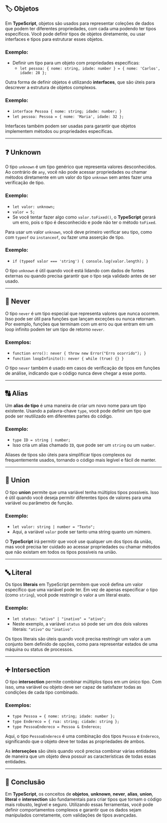 ## 🏷️ Objetos

Em **TypeScript**, objetos são usados para representar coleções de dados que podem ter diferentes propriedades, com cada uma podendo ter tipos específicos. Você pode definir tipos de objetos diretamente, ou usar interfaces e tipos para estruturar esses objetos.

### Exemplo:
- Definir um tipo para um objeto com propriedades específicas:
  - `let pessoa: { nome: string, idade: number } = { nome: 'Carlos', idade: 28 };`

Outra forma de definir objetos é utilizando **interfaces**, que são úteis para descrever a estrutura de objetos complexos.

### Exemplo:
- `interface Pessoa { nome: string; idade: number; }`
- `let pessoa: Pessoa = { nome: 'Maria', idade: 32 };`

Interfaces também podem ser usadas para garantir que objetos implementem métodos ou propriedades específicas.

---

## ❓ Unknown

O tipo `unknown` é um tipo genérico que representa valores desconhecidos. Ao contrário de `any`, você não pode acessar propriedades ou chamar métodos diretamente em um valor do tipo `unknown` sem antes fazer uma verificação de tipo.

### Exemplo:
- `let valor: unknown;`
- `valor = 5;`
- Se você tentar fazer algo como `valor.toFixed()`, o **TypeScript** gerará um erro, pois o tipo é desconhecido e pode não ter o método `toFixed`.

Para usar um valor `unknown`, você deve primeiro verificar seu tipo, como com `typeof` ou `instanceof`, ou fazer uma asserção de tipo.

### Exemplo:
- `if (typeof valor === 'string') { console.log(valor.length); }`

O tipo `unknown` é útil quando você está lidando com dados de fontes externas ou quando precisa garantir que o tipo seja validado antes de ser usado.

---

## 🚫 Never

O tipo `never` é um tipo especial que representa valores que nunca ocorrem. Isso pode ser útil para funções que lançam exceções ou nunca retornam. Por exemplo, funções que terminam com um erro ou que entram em um loop infinito podem ter um tipo de retorno `never`.

### Exemplos:
- `function erro(): never { throw new Error("Erro ocorrido"); }`
- `function loopInfinito(): never { while (true) {} }`

O tipo `never` também é usado em casos de verificação de tipos em funções de análise, indicando que o código nunca deve chegar a esse ponto.

---

## 🔠 Alias

Um **alias de tipo** é uma maneira de criar um novo nome para um tipo existente. Usando a palavra-chave `type`, você pode definir um tipo que pode ser reutilizado em diferentes partes do código.

### Exemplo:
- `type ID = string | number;`
- Isso cria um alias chamado `ID`, que pode ser um `string` ou um `number`.

Aliases de tipos são úteis para simplificar tipos complexos ou frequentemente usados, tornando o código mais legível e fácil de manter.

---

## 🔗 Union

O tipo **union** permite que uma variável tenha múltiplos tipos possíveis. Isso é útil quando você deseja permitir diferentes tipos de valores para uma variável ou parâmetro de função.

### Exemplo:
- `let valor: string | number = "Texto";`
- Aqui, a variável `valor` pode ser tanto uma string quanto um número.

O **TypeScript** irá permitir que você use qualquer um dos tipos da união, mas você precisa ter cuidado ao acessar propriedades ou chamar métodos que não existam em todos os tipos possíveis na união.

---

## 🔤 Literal

Os tipos **literais** em TypeScript permitem que você defina um valor específico que uma variável pode ter. Em vez de apenas especificar o tipo (como `string`), você pode restringir o valor a um literal exato.

### Exemplo:
- `let status: "ativo" | "inativo" = "ativo";`
- Neste exemplo, a variável `status` só pode ser um dos dois valores literais: `"ativo"` ou `"inativo"`.

Os tipos literais são úteis quando você precisa restringir um valor a um conjunto bem definido de opções, como para representar estados de uma máquina ou status de processos.

---

## ➕ Intersection

O tipo **intersection** permite combinar múltiplos tipos em um único tipo. Com isso, uma variável ou objeto deve ser capaz de satisfazer todas as condições de cada tipo combinado.

### Exemplos:
- `type Pessoa = { nome: string; idade: number };`
- `type Endereco = { rua: string; cidade: string };`
- `type PessoaEndereco = Pessoa & Endereco;`

Aqui, o tipo `PessoaEndereco` é uma combinação dos tipos `Pessoa` e `Endereco`, significando que o objeto deve ter todas as propriedades de ambos.

As **interseções** são úteis quando você precisa combinar várias entidades de maneira que um objeto deva possuir as características de todas essas entidades.

---

## 📝 Conclusão

Em **TypeScript**, os conceitos de **objetos**, **unknown**, **never**, **alias**, **union**, **literal** e **intersection** são fundamentais para criar tipos que tornam o código mais robusto, legível e seguro. Utilizando essas ferramentas, você pode definir comportamentos complexos e garantir que os dados sejam manipulados corretamente, com validações de tipos avançadas.
